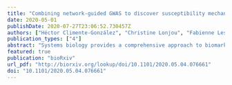 ```yaml
---
title: "Combining network-guided GWAS to discover susceptibility mechanisms for breast cancer"
date: 2020-05-01
publishDate: 2020-07-27T23:06:52.730457Z
authors: ["Héctor Climente-González", "Christine Lonjou", "Fabienne Lesueur", "GENESIS Study collaborators", "Dominique Stoppa-Lyonnet", "Nadine Andrieu", "Chloé-Agathe Azencott"]
publication_types: ["4"]
abstract: "Systems biology provides a comprehensive approach to biomarker discovery and biological hypothesis building. Indeed, it allows to jointly consider the statistical association between gene variation and a phenotype, and the biological context of each gene, represented as a network. In this work, we study six network methods which identify subnetworks with high association scores to a phenotype. Specifically, we examine their utility to discover new biomarkers for breast cancer susceptibility by interrogating a genome-wide association study (GWAS) focused on French women with a family history of breast cancer and tested negative for pathogenic variants in BRCA1 and BRCA2 . We perform an in-depth benchmarking of the methods with regards to size of the solution subnetwork, their utility as biomarkers, and the stability and the runtime of the methods. By trading statistical stringency for biological meaningfulness, most network methods give more compelling results than standard SNP- and gene-level analyses, recovering causal subnetworks tightly related to cancer susceptibility. For instance, we show a general alteration of the neighborhood of *COPS5*, a gene related to multiple hallmarks of cancer. Importantly, we find a significantly large overlap between the genes in the solution networks and the genes significantly associated in the largest GWAS on susceptibility to breast cancer. Yet, network methods are notably unstable, producing different results when the input data changes slightly. To account for that, we produce a stable consensus subnetwork, formed by the most consistently selected genes. The stable consensus is composed of 68 genes, enriched in known breast cancer susceptibility genes (*BLM*, *CASP8*, *CASP10*, *DNAJC1*, *FGFR2*, *MRPS30*, and *SLC4A7*, Fisher’s exact test P-value = 3 × 10<sup>-4</sup>) and occupying more central positions in the network than average. The network seems organized around CUL3 , encoding an ubiquitin ligase related protein that regulates the protein levels of several genes involved in cancer progression. In conclusion, this article shows the pertinence of network-based analyses to tackle known issues with GWAS, namely lack of statistical power and of interpretable solutions. Project-agnostic implementations of each of the network methods are available at https://github.com/hclimente/gwas-tools to facilitate their application to other GWAS datasets."
featured: true
publication: "bioRxiv"
url_pdf: "http://biorxiv.org/lookup/doi/10.1101/2020.05.04.076661"
doi: "10.1101/2020.05.04.076661"
---
```


